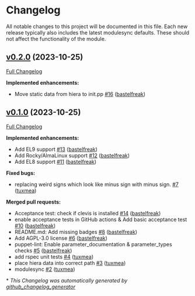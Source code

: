# Changelog

All notable changes to this project will be documented in this file.
Each new release typically also includes the latest modulesync defaults.
These should not affect the functionality of the module.

## [v0.2.0](https://github.com/voxpupuli/puppet-clevis/tree/v0.2.0) (2023-10-25)

[Full Changelog](https://github.com/voxpupuli/puppet-clevis/compare/v0.1.0...v0.2.0)

**Implemented enhancements:**

- Move static data from hiera to init.pp [\#16](https://github.com/voxpupuli/puppet-clevis/pull/16) ([bastelfreak](https://github.com/bastelfreak))

## [v0.1.0](https://github.com/voxpupuli/puppet-clevis/tree/v0.1.0) (2023-10-25)

[Full Changelog](https://github.com/voxpupuli/puppet-clevis/compare/331e6a497688ee9c9a2e3f6b36f27f8386ba42b1...v0.1.0)

**Implemented enhancements:**

- Add EL9 support [\#13](https://github.com/voxpupuli/puppet-clevis/pull/13) ([bastelfreak](https://github.com/bastelfreak))
- Add Rocky/AlmaLinux support [\#12](https://github.com/voxpupuli/puppet-clevis/pull/12) ([bastelfreak](https://github.com/bastelfreak))
- Add EL8 support [\#11](https://github.com/voxpupuli/puppet-clevis/pull/11) ([bastelfreak](https://github.com/bastelfreak))

**Fixed bugs:**

- replacing weird signs which look like minus sign with minus sign. [\#7](https://github.com/voxpupuli/puppet-clevis/pull/7) ([tuxmea](https://github.com/tuxmea))

**Merged pull requests:**

- Acceptance test: check if clevis is installed [\#14](https://github.com/voxpupuli/puppet-clevis/pull/14) ([bastelfreak](https://github.com/bastelfreak))
- enable acceptance tests in GitHub actions & Add basic acceptance test [\#10](https://github.com/voxpupuli/puppet-clevis/pull/10) ([bastelfreak](https://github.com/bastelfreak))
- README.md: Add missing badges [\#8](https://github.com/voxpupuli/puppet-clevis/pull/8) ([bastelfreak](https://github.com/bastelfreak))
- Add AGPL-3.0 license [\#6](https://github.com/voxpupuli/puppet-clevis/pull/6) ([bastelfreak](https://github.com/bastelfreak))
- puppet-lint: Enable parameter\_documentation & parameter\_types checks [\#5](https://github.com/voxpupuli/puppet-clevis/pull/5) ([bastelfreak](https://github.com/bastelfreak))
- add rspec unit tests [\#4](https://github.com/voxpupuli/puppet-clevis/pull/4) ([tuxmea](https://github.com/tuxmea))
- place hiera data into correct path [\#3](https://github.com/voxpupuli/puppet-clevis/pull/3) ([tuxmea](https://github.com/tuxmea))
- modulesync [\#2](https://github.com/voxpupuli/puppet-clevis/pull/2) ([tuxmea](https://github.com/tuxmea))



\* *This Changelog was automatically generated by [github_changelog_generator](https://github.com/github-changelog-generator/github-changelog-generator)*
